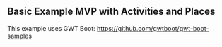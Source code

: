 ## Basic Example MVP with Activities and Places

This example uses GWT Boot: https://github.com/gwtboot/gwt-boot-samples








